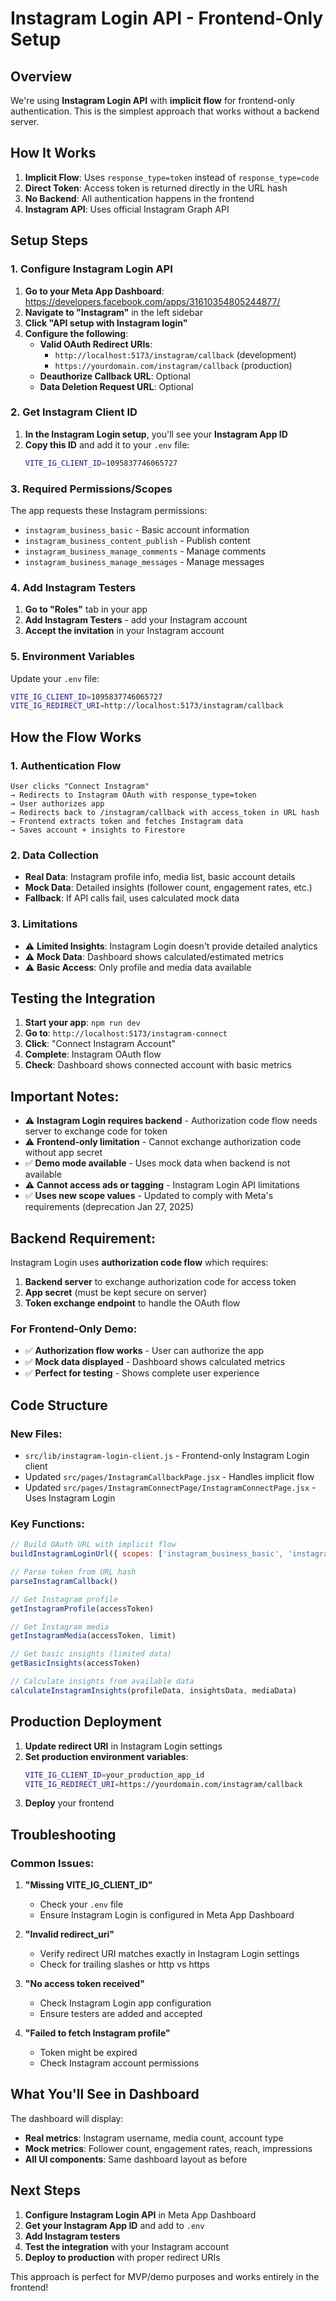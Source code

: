 # Instagram Login API - Frontend-Only Setup

## Overview

We're using **Instagram Login API** with **implicit flow** for frontend-only authentication. This is the simplest approach that works without a backend server.

## How It Works

1. **Implicit Flow**: Uses `response_type=token` instead of `response_type=code`
2. **Direct Token**: Access token is returned directly in the URL hash
3. **No Backend**: All authentication happens in the frontend
4. **Instagram API**: Uses official Instagram Graph API

## Setup Steps

### 1. Configure Instagram Login API

1. **Go to your Meta App Dashboard**: https://developers.facebook.com/apps/31610354805244877/
2. **Navigate to "Instagram"** in the left sidebar
3. **Click "API setup with Instagram login"**
4. **Configure the following**:
   - **Valid OAuth Redirect URIs**: 
     - `http://localhost:5173/instagram/callback` (development)
     - `https://yourdomain.com/instagram/callback` (production)
   - **Deauthorize Callback URL**: Optional
   - **Data Deletion Request URL**: Optional

### 2. Get Instagram Client ID

1. **In the Instagram Login setup**, you'll see your **Instagram App ID**
2. **Copy this ID** and add it to your `.env` file:
   ```bash
   VITE_IG_CLIENT_ID=1095837746065727
   ```

### 3. **Required Permissions/Scopes**

The app requests these Instagram permissions:
- `instagram_business_basic` - Basic account information
- `instagram_business_content_publish` - Publish content
- `instagram_business_manage_comments` - Manage comments
- `instagram_business_manage_messages` - Manage messages

### 4. Add Instagram Testers

1. **Go to "Roles"** tab in your app
2. **Add Instagram Testers** - add your Instagram account
3. **Accept the invitation** in your Instagram account

### 5. Environment Variables

Update your `.env` file:
```bash
VITE_IG_CLIENT_ID=1095837746065727
VITE_IG_REDIRECT_URI=http://localhost:5173/instagram/callback
```

## How the Flow Works

### 1. **Authentication Flow**
```
User clicks "Connect Instagram"
→ Redirects to Instagram OAuth with response_type=token
→ User authorizes app
→ Redirects back to /instagram/callback with access_token in URL hash
→ Frontend extracts token and fetches Instagram data
→ Saves account + insights to Firestore
```

### 2. **Data Collection**
- **Real Data**: Instagram profile info, media list, basic account details
- **Mock Data**: Detailed insights (follower count, engagement rates, etc.)
- **Fallback**: If API calls fail, uses calculated mock data

### 3. **Limitations**
- ⚠️ **Limited Insights**: Instagram Login doesn't provide detailed analytics
- ⚠️ **Mock Data**: Dashboard shows calculated/estimated metrics
- ⚠️ **Basic Access**: Only profile and media data available

## Testing the Integration

1. **Start your app**: `npm run dev`
2. **Go to**: `http://localhost:5173/instagram-connect`
3. **Click**: "Connect Instagram Account"
4. **Complete**: Instagram OAuth flow
5. **Check**: Dashboard shows connected account with basic metrics

## **Important Notes:**

- ⚠️ **Instagram Login requires backend** - Authorization code flow needs server to exchange code for token
- ⚠️ **Frontend-only limitation** - Cannot exchange authorization code without app secret
- ✅ **Demo mode available** - Uses mock data when backend is not available
- ⚠️ **Cannot access ads or tagging** - Instagram Login API limitations
- ✅ **Uses new scope values** - Updated to comply with Meta's requirements (deprecation Jan 27, 2025)

## **Backend Requirement:**

Instagram Login uses **authorization code flow** which requires:
1. **Backend server** to exchange authorization code for access token
2. **App secret** (must be kept secure on server)
3. **Token exchange endpoint** to handle the OAuth flow

### **For Frontend-Only Demo:**
- ✅ **Authorization flow works** - User can authorize the app
- ✅ **Mock data displayed** - Dashboard shows calculated metrics
- ✅ **Perfect for testing** - Shows complete user experience

## Code Structure

### New Files:
- `src/lib/instagram-login-client.js` - Frontend-only Instagram Login client
- Updated `src/pages/InstagramCallbackPage.jsx` - Handles implicit flow
- Updated `src/pages/InstagramConnectPage/InstagramConnectPage.jsx` - Uses Instagram Login

### Key Functions:
```javascript
// Build OAuth URL with implicit flow
buildInstagramLoginUrl({ scopes: ['instagram_business_basic', 'instagram_business_content_publish', 'instagram_business_manage_comments', 'instagram_business_manage_messages'] })

// Parse token from URL hash
parseInstagramCallback()

// Get Instagram profile
getInstagramProfile(accessToken)

// Get Instagram media
getInstagramMedia(accessToken, limit)

// Get basic insights (limited data)
getBasicInsights(accessToken)

// Calculate insights from available data
calculateInstagramInsights(profileData, insightsData, mediaData)
```

## Production Deployment

1. **Update redirect URI** in Instagram Login settings
2. **Set production environment variables**:
   ```bash
   VITE_IG_CLIENT_ID=your_production_app_id
   VITE_IG_REDIRECT_URI=https://yourdomain.com/instagram/callback
   ```
3. **Deploy** your frontend

## Troubleshooting

### Common Issues:

1. **"Missing VITE_IG_CLIENT_ID"**
   - Check your `.env` file
   - Ensure Instagram Login is configured in Meta App Dashboard

2. **"Invalid redirect_uri"**
   - Verify redirect URI matches exactly in Instagram Login settings
   - Check for trailing slashes or http vs https

3. **"No access token received"**
   - Check Instagram Login app configuration
   - Ensure testers are added and accepted

4. **"Failed to fetch Instagram profile"**
   - Token might be expired
   - Check Instagram account permissions

## What You'll See in Dashboard

The dashboard will display:
- **Real metrics**: Instagram username, media count, account type
- **Mock metrics**: Follower count, engagement rates, reach, impressions
- **All UI components**: Same dashboard layout as before

## Next Steps

1. **Configure Instagram Login API** in Meta App Dashboard
2. **Get your Instagram App ID** and add to `.env`
3. **Add Instagram testers**
4. **Test the integration** with your Instagram account
5. **Deploy to production** with proper redirect URIs

This approach is perfect for MVP/demo purposes and works entirely in the frontend!
